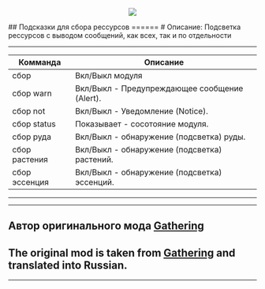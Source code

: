 <p align="center"><img src="https://github.com/war100ck/others/blob/master/terabooxlogo.svg"></p>
## Подсказки для сбора рессурсов
======
# Описание:
Подсветка рессурсов с выводом сообщений, как всех, так и по отдельности

------

Комманда | Описание
--- | ---
сбор | Вкл/Выкл модуля |  |  |  |  |  |  | 
сбор warn | Вкл/Выкл - Предупреждающее сообщение (Alert). |  |  |  |  |  | 
сбор not | Вкл/Выкл - Уведомление (Notice). |  |  |  |  | 
сбор status | Показывает - сосотояние модуля. |  |  |  | 
сбор руда | Вкл/Выкл - обнаружение (подсветка) руды. |  |  | 
сбор растения | Вкл/Выкл - обнаружение (подсветка) растений. |  | 
сбор эссенция | Вкл/Выкл - обнаружение (подсветка) эссенций. | 

------

---
## Автор оригинального мода [Gathering](https://github.com/tera-mod/Gathering)
## The original mod is taken from [Gathering](https://github.com/tera-mod/Gathering) and translated into Russian.
---
